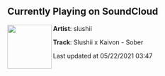 ## Currently Playing on SoundCloud

[<img align="left" width="100" src="https://i1.sndcdn.com/artworks-000637813144-yxuv9y-t500x500.jpg">](https://soundcloud.com/slushiimusic/slushii-x-kaivon-sober?in=saxurn/sets/psi-not-psi)

**Artist**: slushii 

**Track**: Slushii x Kaivon - Sober

Last updated at 05/22/2021 03:47
